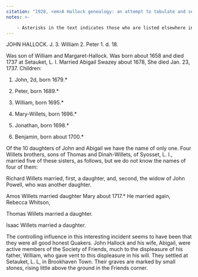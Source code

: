 ```yaml
---
citation: "1928, <em>A Hallock genealogy: an attempt to tabulate and set in order the numerous descendants of Peter Hallock, who landed at Southold, Long Island, New York about the year 1640 and settled at Aquebogue, near Mattituck</em> by Lucius Henry Hallock, p410-411, familysearch.org."
notes: >-

    - Asterisks in the text indicates those who are listed elsewhere in the genealogy. 
---
```


JOHN HALLOCK. J. 3. William 2. Peter 1. d. 18. 

Was son of William and Margaret-Hallock. Was born about 1658 and died 1737 at Setauket, L. I. Married Abigail Swazey about 1678, She died Jan. 23, 1737. Children: 

1. John, 2d, born 1679.* 

2. Peter, born 1689.* 

3. William, born 1695.* 

4. Mary-Willets, born 1696.* 

5. Jonathan, born 1698.* 

6. Benjamin, born about 1700.* 

Of the 10 daughters of John and Abigail we have the name of only one. Four Willets brothers, sons of Thomas and Dinah-Willets, of Syosset, L. I., married five of these sisters, as follows, but we do not know the names of four of them: 

Richard Willets married, first, a daughter, and, second, the widow of John Powell, who was another daughter. 

Amos Willets married daughter Mary about 1717.* He married again, Rebecca Whitson, 

Thomas Willets married a daughter. 

Isaac Willets married a daughter. 

The controlling influence in this interesting incident seems to have been that they were all good honest Quakers. John Hallock and his wife, Abigail, were active members of the Society of Friends, much to the displeasure of his father, William, who gave vent to this displeasure in his will. They settled at Setauket, L. L, in Brookhaven Town. Their graves are marked by small stones, rising little above the ground in the Friends corner.
